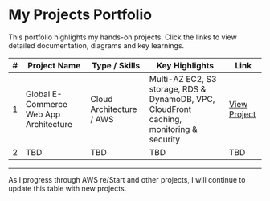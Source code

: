 # My Projects Portfolio

This portfolio highlights my hands-on projects. Click the links to view detailed documentation, diagrams and key learnings.  

| # | Project Name | Type / Skills | Key Highlights | Link |
|---|--------------|---------------|----------------|------|
| 1 | Global E-Commerce Web App Architecture | Cloud Architecture / AWS | Multi-AZ EC2, S3 storage, RDS & DynamoDB, VPC, CloudFront caching, monitoring & security | [View Project](projects/project-1/README.md) |
| 2 | TBD | TBD | TBD | TBD|

---

As I progress through AWS re/Start and other projects, I will continue to update this table with new projects.
